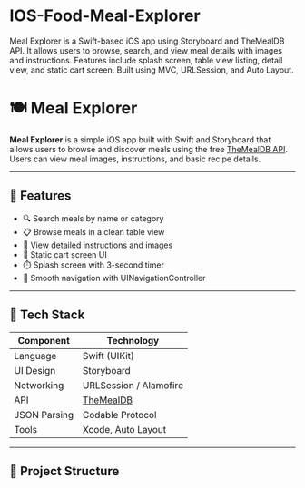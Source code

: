 # IOS-Food-Meal-Explorer
Meal Explorer is a Swift-based iOS app using Storyboard and TheMealDB API. It allows users to browse, search, and view meal details with images and instructions. Features include splash screen, table view listing, detail view, and static cart screen. Built using MVC, URLSession, and Auto Layout.

# 🍽️ Meal Explorer

**Meal Explorer** is a simple iOS app built with Swift and Storyboard that allows users to browse and discover meals using the free [TheMealDB API](https://www.themealdb.com/api.php). Users can view meal images, instructions, and basic recipe details.

---

## 📱 Features

- 🔍 Search meals by name or category
- 📋 Browse meals in a clean table view
- 📄 View detailed instructions and images
- 🛒 Static cart screen UI
- ⏱️ Splash screen with 3-second timer
- 🚀 Smooth navigation with UINavigationController

---

## 🔧 Tech Stack

| Component        | Technology      |
|------------------|------------------|
| Language         | Swift (UIKit)    |
| UI Design        | Storyboard       |
| Networking       | URLSession / Alamofire |
| API              | [TheMealDB](https://www.themealdb.com/api.php) |
| JSON Parsing     | Codable Protocol |
| Tools            | Xcode, Auto Layout |

---

## 📂 Project Structure

